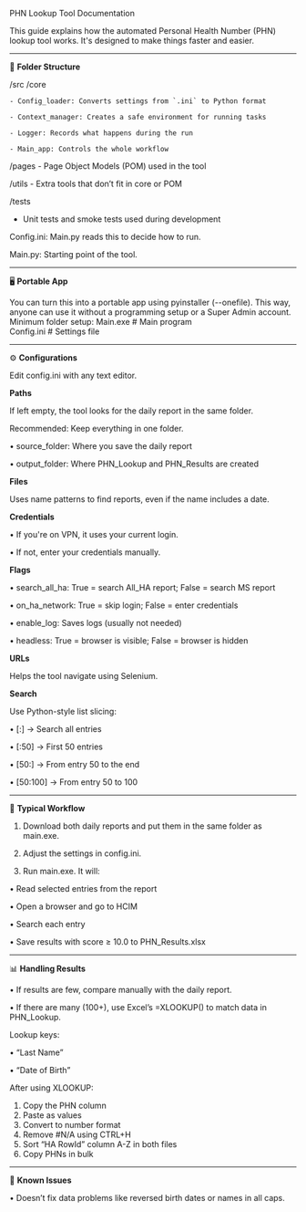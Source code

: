PHN Lookup Tool Documentation

This guide explains how the automated Personal Health Number (PHN) lookup tool works. It's designed to make things faster and easier.
________________________________________
📁 **Folder Structure**

/src
  /core
  
    - Config_loader: Converts settings from `.ini` to Python format
    
    - Context_manager: Creates a safe environment for running tasks
    
    - Logger: Records what happens during the run
    
    - Main_app: Controls the whole workflow
    
  /pages
    - Page Object Models (POM) used in the tool
    
  /utils
    - Extra tools that don’t fit in core or POM
    
/tests
  - Unit tests and smoke tests used during development

Config.ini: Main.py reads this to decide how to run. 

Main.py: Starting point of the tool.
________________________________________
🖥️ **Portable App**

You can turn this into a portable app using pyinstaller (--onefile).
This way, anyone can use it without a programming setup or a Super Admin account.
Minimum folder setup:
Main.exe       # Main program  
Config.ini     # Settings file
________________________________________
⚙️ **Configurations**

Edit config.ini with any text editor.

**Paths**

If left empty, the tool looks for the daily report in the same folder.

Recommended: Keep everything in one folder.

•	source_folder: Where you save the daily report

•	output_folder: Where PHN_Lookup and PHN_Results are created


**Files**

Uses name patterns to find reports, even if the name includes a date.


**Credentials**

•	If you're on VPN, it uses your current login.

•	If not, enter your credentials manually.


**Flags**

•	search_all_ha: True = search All_HA report; False = search MS report

•	on_ha_network: True = skip login; False = enter credentials

•	enable_log: Saves logs (usually not needed)

•	headless: True = browser is visible; False = browser is hidden


**URLs**

Helps the tool navigate using Selenium.


**Search**

Use Python-style list slicing:

•	[:] → Search all entries

•	[:50] → First 50 entries

•	[50:] → From entry 50 to the end

•	[50:100] → From entry 50 to 100
________________________________________
🔁 **Typical Workflow**

1.	Download both daily reports and put them in the same folder as main.exe.

2.	Adjust the settings in config.ini.

3.	Run main.exe. It will:

•	Read selected entries from the report

•	Open a browser and go to HCIM

•	Search each entry

•	Save results with score ≥ 10.0 to PHN_Results.xlsx
________________________________________
📊 **Handling Results**

•	If results are few, compare manually with the daily report.

•	If there are many (100+), use Excel’s =XLOOKUP() to match data in PHN_Lookup.

Lookup keys:

•	“Last Name”

•	“Date of Birth”

After using XLOOKUP:
1.	Copy the PHN column
2.	Paste as values
3.	Convert to number format
4.	Remove #N/A using CTRL+H
5.	Sort “HA RowId” column A-Z in both files
6.	Copy PHNs in bulk
________________________________________
🐞 **Known Issues**

•	Doesn’t fix data problems like reversed birth dates or names in all caps.


